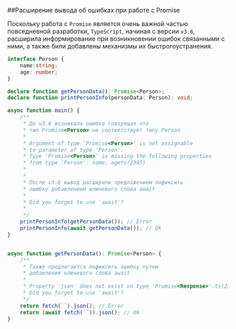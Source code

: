 ##Расширение вывода об ошибках при работе с Promise

Поскольку работа с `Promise` является очень важной частью повседневной разработки, `TypeScript`, начиная с версии `v3.6`, расширила информирование при возникновении ошибок связанными с ними, а также били добавлены механизмы их быстрогоустранения.

~~~~~typescript
interface Person {
    name:string;
    age: number;
}

declare function getPersonData(): Promise<Person>;
declare function printPersonInfo(personData: Person): void;

async function main() {
    /**
     * До v3.6 возникала ошибка говорящая что
     * тип Promise<Person> не соответствует типу Person
     * 
     * Argument of type 'Promise<Person>' is not assignable
     * to parameter of type 'Person'.
     * Type 'Promise<Person>' is missing the following properties
     * from type 'Person': name, agets(2345)
     * 
     * 
     * После v3.6 вывод расширили предложением пофиксить
     * ошибку добавлением ключевого слова await
     * 
     * Did you forget to use 'await'?
     * 
     */
    printPersonInfo(getPersonData()); // Error
    printPersonInfo(await getPersonData()); // Ok
}


async function getPersonData(): Promise<Person> {
    /**
     * Также предлагается пофиксить ошибку путем
     * добавления ключевого слова await 
     * 
     * Property 'json' does not exist on type 'Promise<Response>'.ts(2339)
     * Did you forget to use 'await'?
     */
    return fetch(``).json(); // Error
    return (await fetch(``)).json(); // Ok
}
~~~~~
